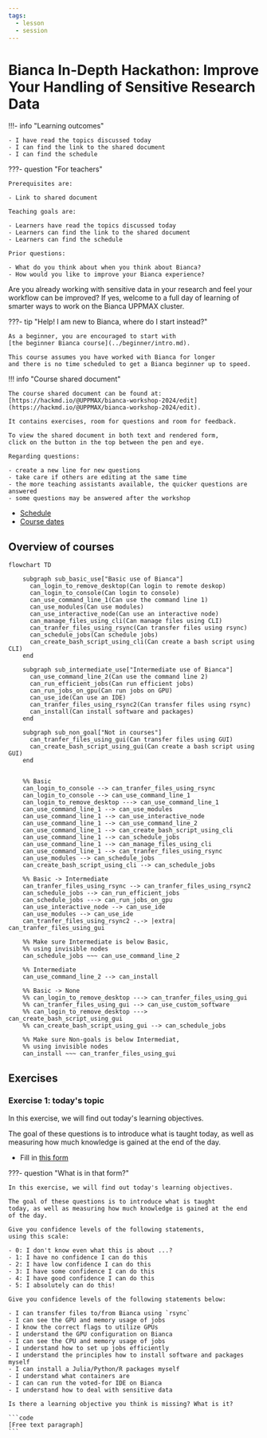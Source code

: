 ```yaml
---
tags:
  - lesson
  - session
---
```


# Bianca In-Depth Hackathon: Improve Your Handling of Sensitive Research Data

!!!- info "Learning outcomes"

    - I have read the topics discussed today
    - I can find the link to the shared document
    - I can find the schedule

???- question "For teachers"

    Prerequisites are:

    - Link to shared document

    Teaching goals are:

    - Learners have read the topics discussed today
    - Learners can find the link to the shared document
    - Learners can find the schedule

    Prior questions:

    - What do you think about when you think about Bianca?
    - How would you like to improve your Bianca experience?

Are you already working with sensitive data in your research
and feel your workflow can be improved?
If yes, welcome to a full day of learning of smarter ways
to work on the Bianca UPPMAX cluster.

???- tip "Help! I am new to Bianca, where do I start instead?"

    As a beginner, you are encouraged to start with
    [the beginner Bianca course](../beginner/intro.md).

    This course assumes you have worked with Bianca for longer
    and there is no time scheduled to get a Bianca beginner up to speed.

!!! info "Course shared document"

    The course shared document can be found at:
    [https://hackmd.io/@UPPMAX/bianca-workshop-2024/edit](https://hackmd.io/@UPPMAX/bianca-workshop-2024/edit).

    It contains exercises, room for questions and room for feedback.

    To view the shared document in both text and rendered form,
    click on the button in the top between the pen and eye.

    Regarding questions:

    - create a new line for new questions
    - take care if others are editing at the same time
    - the more teaching assistants available, the quicker questions are answered
    - some questions may be answered after the workshop


- [Schedule](schedule.md)
- [Course dates](course_dates.md)

## Overview of courses

```mermaid
flowchart TD

    subgraph sub_basic_use["Basic use of Bianca"]
      can_login_to_remove_desktop(Can login to remote deskop)
      can_login_to_console(Can login to console)
      can_use_command_line_1(Can use the command line 1)
      can_use_modules(Can use modules)
      can_use_interactive_node(Can use an interactive node)
      can_manage_files_using_cli(Can manage files using CLI)
      can_tranfer_files_using_rsync(Can transfer files using rsync)
      can_schedule_jobs(Can schedule jobs)
      can_create_bash_script_using_cli(Can create a bash script using CLI)
    end

    subgraph sub_intermediate_use["Intermediate use of Bianca"]
      can_use_command_line_2(Can use the command line 2)
      can_run_efficient_jobs(Can run efficient jobs)
      can_run_jobs_on_gpu(Can run jobs on GPU)
      can_use_ide(Can use an IDE)
      can_tranfer_files_using_rsync2(Can transfer files using rsync)
      can_install(Can install software and packages)
    end

    subgraph sub_non_goal["Not in courses"]
      can_tranfer_files_using_gui(Can transfer files using GUI)
      can_create_bash_script_using_gui(Can create a bash script using GUI)
    end


    %% Basic
    can_login_to_console --> can_tranfer_files_using_rsync
    can_login_to_console --> can_use_command_line_1
    can_login_to_remove_desktop ---> can_use_command_line_1
    can_use_command_line_1 --> can_use_modules
    can_use_command_line_1 --> can_use_interactive_node
    can_use_command_line_1 --> can_use_command_line_2
    can_use_command_line_1 --> can_create_bash_script_using_cli
    can_use_command_line_1 --> can_schedule_jobs
    can_use_command_line_1 --> can_manage_files_using_cli
    can_use_command_line_1 --> can_tranfer_files_using_rsync
    can_use_modules --> can_schedule_jobs
    can_create_bash_script_using_cli --> can_schedule_jobs

    %% Basic -> Intermediate
    can_tranfer_files_using_rsync --> can_tranfer_files_using_rsync2
    can_schedule_jobs --> can_run_efficient_jobs
    can_schedule_jobs ---> can_run_jobs_on_gpu
    can_use_interactive_node --> can_use_ide
    can_use_modules --> can_use_ide
    can_tranfer_files_using_rsync2 -.-> |extra| can_tranfer_files_using_gui

    %% Make sure Intermediate is below Basic,
    %% using invisible nodes
    can_schedule_jobs ~~~ can_use_command_line_2

    %% Intermediate
    can_use_command_line_2 --> can_install

    %% Basic -> None
    %% can_login_to_remove_desktop ---> can_tranfer_files_using_gui
    %% can_tranfer_files_using_gui --> can_use_custom_software
    %% can_login_to_remove_desktop ---> can_create_bash_script_using_gui
    %% can_create_bash_script_using_gui --> can_schedule_jobs

    %% Make sure Non-goals is below Intermediat,
    %% using invisible nodes
    can_install ~~~ can_tranfer_files_using_gui
```

## Exercises

### Exercise 1: today's topic

In this exercise, we will find out today's learning objectives.

The goal of these questions is to introduce what is taught
today, as well as measuring how much knowledge is gained at the end
of the day.

- Fill in [this form](https://docs.google.com/forms/d/e/1FAIpQLSeXGoGlfFZpdmLEvfxlBq82IjaVwhz3kowXRT4ijsZe1bOWDA/viewform?usp=header)

???- question "What is in that form?"

    In this exercise, we will find out today's learning objectives.

    The goal of these questions is to introduce what is taught
    today, as well as measuring how much knowledge is gained at the end
    of the day.

    Give you confidence levels of the following statements,
    using this scale:

    - 0: I don't know even what this is about ...?
    - 1: I have no confidence I can do this
    - 2: I have low confidence I can do this
    - 3: I have some confidence I can do this
    - 4: I have good confidence I can do this
    - 5: I absolutely can do this!

    Give you confidence levels of the following statements below:

    - I can transfer files to/from Bianca using `rsync`
    - I can see the GPU and memory usage of jobs
    - I know the correct flags to utilize GPUs
    - I understand the GPU configuration on Bianca
    - I can see the CPU and memory usage of jobs
    - I understand how to set up jobs efficiently
    - I understand the principles how to install software and packages myself
    - I can install a Julia/Python/R packages myself
    - I understand what containers are
    - I can can run the voted-for IDE on Bianca
    - I understand how to deal with sensitive data

    Is there a learning objective you think is missing? What is it?

    ```code
    [Free text paragraph]
    ```
